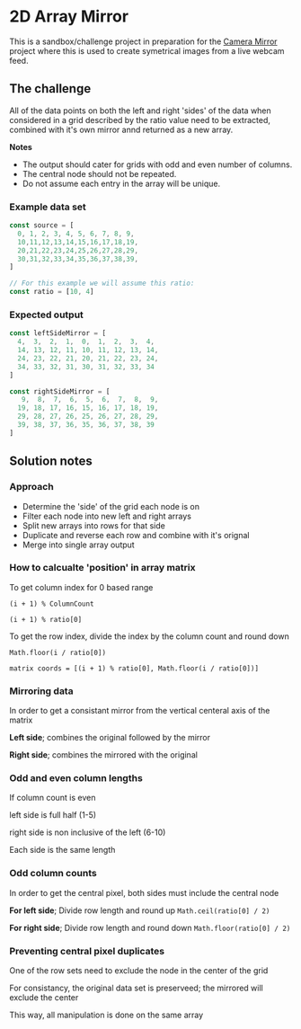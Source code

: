 # 2D Array Mirror

This is a sandbox/challenge project in preparation for the [Camera Mirror](https://github.com/martin-banks/image-symetrifier) project where this is used to create symetrical images from a live webcam feed.


## The challenge

All of the data points on both the left and right 'sides' of the data when considered in a grid described by the ratio value need to be extracted, combined with it's own mirror annd returned as a new array.


**Notes**
- The output should cater for grids with odd and even number of columns.
- The central node should not be repeated.
- Do not assume each entry in the array will be unique.


### Example data set

```javascript
const source = [
  0, 1, 2, 3, 4, 5, 6, 7, 8, 9,
  10,11,12,13,14,15,16,17,18,19,
  20,21,22,23,24,25,26,27,28,29,
  30,31,32,33,34,35,36,37,38,39,
]

// For this example we will assume this ratio:
const ratio = [10, 4]
```


### Expected output

```javascript
const leftSideMirror = [
  4,  3,  2,  1,  0,  1,  2,  3,  4,
  14, 13, 12, 11, 10, 11, 12, 13, 14,
  24, 23, 22, 21, 20, 21, 22, 23, 24,
  34, 33, 32, 31, 30, 31, 32, 33, 34
]

const rightSideMirror = [
   9,  8,  7,  6,  5,  6,  7,  8,  9,
  19, 18, 17, 16, 15, 16, 17, 18, 19,
  29, 28, 27, 26, 25, 26, 27, 28, 29,
  39, 38, 37, 36, 35, 36, 37, 38, 39
]
```





## Solution notes


### Approach

- Determine the 'side' of the grid each node is on
- Filter each node into new left and right arrays
- Split new arrays into rows for that side
- Duplicate and reverse each row and combine with it's orignal
- Merge into single array output


### How to calcualte 'position' in array matrix

To get column index for 0 based range

`(i + 1) % ColumnCount`

`(i + 1) % ratio[0]`


To get the row index, divide the index by the column count and round down

`Math.floor(i / ratio[0])`

`matrix coords = [(i + 1) % ratio[0], Math.floor(i / ratio[0])]`



### Mirroring data

In order to get a consistant mirror from the vertical centeral axis of the matrix

**Left side**; combines the original followed by the mirror

**Right side**; combines the mirrored with the original



### Odd and even column lengths

If column count is even

left side is full half (1-5)

right side is non inclusive of the left (6-10)

Each side is the same length



### Odd column counts

In order to get the central pixel, both sides must include the central node

**For left side**; Divide row length and round up `Math.ceil(ratio[0] / 2)`

**For right side**; Divide row length and round down `Math.floor(ratio[0] / 2)`




### Preventing central pixel duplicates

One of the row sets need to exclude the node in the center of the grid

For consistancy, the original data set is preserveed; the mirrored will exclude the center

This way, all manipulation is done on the same array

